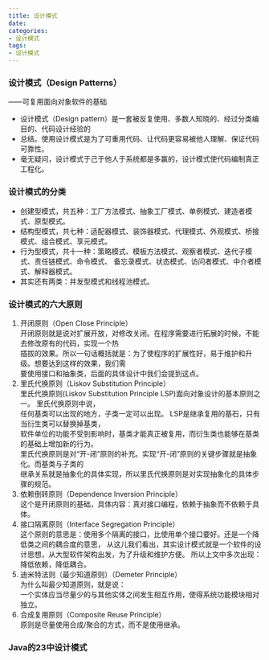```yaml
---
title: 设计模式
date:
categories:
- 设计模式
tags:
- 设计模式
---
```


### 设计模式（Design Patterns）
  ——可复用面向对象软件的基础  

- 设计模式（Design pattern）是一套被反复使用、多数人知晓的、经过分类编目的、代码设计经验的  
- 总结。使用设计模式是为了可重用代码、让代码更容易被他人理解、保证代码可靠性。
- 毫无疑问，设计模式于己于他人于系统都是多赢的，设计模式使代码编制真正工程化。  

### 设计模式的分类
- 创建型模式，共五种：工厂方法模式、抽象工厂模式、单例模式、建造者模式、原型模式。  
- 结构型模式，共七种：适配器模式、装饰器模式、代理模式、外观模式、桥接模式、组合模式、享元模式。
- 行为型模式，共十一种：策略模式、模板方法模式、观察者模式、迭代子模式、责任链模式、命令模式、
  备忘录模式、状态模式、访问者模式、中介者模式、解释器模式。
- 其实还有两类：并发型模式和线程池模式。 
 
### 设计模式的六大原则
1. 开闭原则（Open Close Principle）  
开闭原则就是说对扩展开放，对修改关闭。在程序需要进行拓展的时候，不能去修改原有的代码，实现一个热  
插拔的效果。所以一句话概括就是：为了使程序的扩展性好，易于维护和升级。想要达到这样的效果，我们需  
要使用接口和抽象类，后面的具体设计中我们会提到这点。  
2. 里氏代换原则（Liskov Substitution Principle）  
里氏代换原则(Liskov Substitution Principle LSP)面向对象设计的基本原则之一。 里氏代换原则中说，  
任何基类可以出现的地方，子类一定可以出现。 LSP是继承复用的基石，只有当衍生类可以替换掉基类，  
软件单位的功能不受到影响时，基类才能真正被复用，而衍生类也能够在基类的基础上增加新的行为。  
里氏代换原则是对“开-闭”原则的补充。实现“开-闭”原则的关键步骤就是抽象化。而基类与子类的  
继承关系就是抽象化的具体实现，所以里氏代换原则是对实现抽象化的具体步骤的规范。  
3. 依赖倒转原则（Dependence Inversion Principle）  
这个是开闭原则的基础，具体内容：真对接口编程，依赖于抽象而不依赖于具体。  
4. 接口隔离原则（Interface Segregation Principle）  
这个原则的意思是：使用多个隔离的接口，比使用单个接口要好。还是一个降低类之间的耦合度的意思，
从这儿我们看出，其实设计模式就是一个软件的设计思想，从大型软件架构出发，为了升级和维护方便。
所以上文中多次出现：降低依赖，降低耦合。
5. 迪米特法则（最少知道原则）（Demeter Principle）   
为什么叫最少知道原则，就是说：  
一个实体应当尽量少的与其他实体之间发生相互作用，使得系统功能模块相对独立。
6. 合成复用原则（Composite Reuse Principle）  
原则是尽量使用合成/聚合的方式，而不是使用继承。  

### Java的23中设计模式
